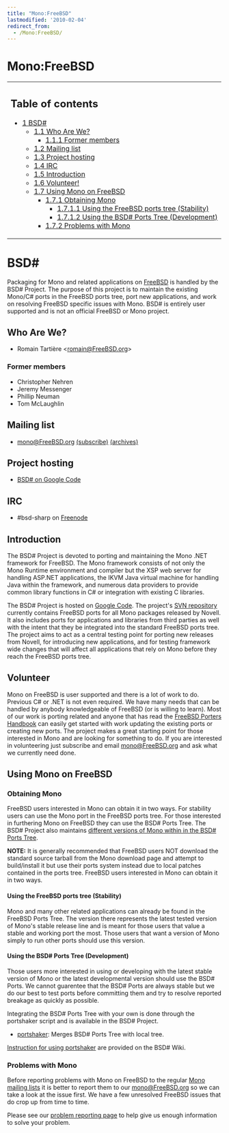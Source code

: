 ```yaml
---
title: "Mono:FreeBSD"
lastmodified: '2010-02-04'
redirect_from:
  - /Mono:FreeBSD/
---
```


Mono:FreeBSD
============

<table>
<col width="100%" />
<tbody>
<tr class="odd">
<td align="left"><h2>Table of contents</h2>
<ul>
<li><a href="#bsd">1 BSD#</a>
<ul>
<li><a href="#who-are-we">1.1 Who Are We?</a>
<ul>
<li><a href="#former-members">1.1.1 Former members</a></li>
</ul></li>
<li><a href="#mailing-list">1.2 Mailing list</a></li>
<li><a href="#project-hosting">1.3 Project hosting</a></li>
<li><a href="#irc">1.4 IRC</a></li>
<li><a href="#introduction">1.5 Introduction</a></li>
<li><a href="#volunteer">1.6 Volunteer!</a></li>
<li><a href="#using-mono-on-freebsd">1.7 Using Mono on FreeBSD</a>
<ul>
<li><a href="#obtaining-mono">1.7.1 Obtaining Mono</a>
<ul>
<li><a href="#using-the-freebsd-ports-tree-stability">1.7.1.1 Using the FreeBSD ports tree (Stability)</a></li>
<li><a href="#using-the-bsd-ports-tree-development">1.7.1.2 Using the BSD# Ports Tree (Development)</a></li>
</ul></li>
<li><a href="#problems-with-mono">1.7.2 Problems with Mono</a></li>
</ul></li>
</ul></li>
</ul></td>
</tr>
</tbody>
</table>

BSD\#
=====

Packaging for Mono and related applications on [FreeBSD](http://www.freebsd.org) is handled by the BSD# Project. The purpose of this project is to maintain the existing Mono/C# ports in the FreeBSD ports tree, port new applications, and work on resolving FreeBSD specific issues with Mono. BSD# is entirely user supported and is not an official FreeBSD or Mono project.

Who Are We?
-----------

-   Romain Tartière \<romain@FreeBSD.org\>

### Former members

-   Christopher Nehren
-   Jeremy Messenger
-   Phillip Neuman
-   Tom McLaughlin

Mailing list
------------

-   mono@FreeBSD.org [(subscribe)](http://lists.freebsd.org/mailman/listinfo/freebsd-mono) [(archives)](http://lists.freebsd.org/pipermail/freebsd-mono/)

Project hosting
---------------

-   [BSD# on Google Code](http://code.google.com/p/bsd-sharp/)

IRC
---

-   \#bsd-sharp on [Freenode](http://freenode.net)

Introduction
------------

The BSD# Project is devoted to porting and maintaining the Mono .NET framework for FreeBSD. The Mono framework consists of not only the Mono Runtime environment and compiler but the XSP web server for handling ASP.NET applications, the IKVM Java virtual machine for handling Java within the framework, and numerous data providers to provide common library functions in C# or integration with existing C libraries.

The BSD# Project is hosted on [Google Code](http://code.google.com/p/bsd-sharp/). The project's [SVN repository](http://code.google.com/p/bsd-sharp/source/browse) currently contains FreeBSD ports for all Mono packages released by Novell. It also includes ports for applications and libraries from third parties as well with the intent that they be integrated into the standard FreeBSD ports tree. The project aims to act as a central testing point for porting new releases from Novell, for introducing new applications, and for testing framework wide changes that will affect all applications that rely on Mono before they reach the FreeBSD ports tree.

Volunteer
---------

Mono on FreeBSD is user supported and there is a lot of work to do. Previous C# or .NET is not even required. We have many needs that can be handled by anybody knowledgeable of FreeBSD (or is willing to learn). Most of our work is porting related and anyone that has read the [FreeBSD Porters Handbook](http://www.freebsd.org/doc/en_US.ISO8859-1/books/porters-handbook/) can easily get started with work updating the existing ports or creating new ports. The project makes a great starting point for those interested in Mono and are looking for something to do. If you are interested in volunteering just subscribe and email [mono@FreeBSD.org](http://lists.freebsd.org/mailman/listinfo/freebsd-mono) and ask what we currently need done.

Using Mono on FreeBSD
---------------------

### Obtaining Mono

FreeBSD users interested in Mono can obtain it in two ways. For stability users can use the Mono port in the FreeBSD ports tree. For those interested in furthering Mono on FreeBSD they can use the BSD# Ports Tree. The BSD# Project also maintains [different versions of Mono within in the BSD# Ports Tree](http://code.google.com/p/bsd-sharp/wiki/Branches).

**NOTE:** It is generally recommended that FreeBSD users NOT download the standard source tarball from the Mono download page and attempt to build/install it but use their ports system instead due to local patches contained in the ports tree. FreeBSD users interested in Mono can obtain it in two ways.

#### Using the FreeBSD ports tree (Stability)

Mono and many other related applications can already be found in the FreeBSD Ports Tree. The version there represents the latest tested version of Mono's stable release line and is meant for those users that value a stable and working port the most. Those users that want a version of Mono simply to run other ports should use this version.

#### Using the BSD# Ports Tree (Development)

Those users more interested in using or developing with the latest stable version of Mono or the latest developmental version should use the BSD# Ports. We cannot guarentee that the BSD# Ports are always stable but we do our best to test ports before committing them and try to resolve reported breakage as quickly as possible.

Integrating the BSD# Ports Tree with your own is done through the portshaker script and is available in the BSD# Project.

-   [portshaker](http://code.google.com/p/bsd-sharp/downloads/list): Merges BSD# Ports Tree with local tree.

[Instruction for using portshaker](http://code.google.com/p/bsd-sharp/wiki/Installing) are provided on the BSD# Wiki.

### Problems with Mono

Before reporting problems with Mono on FreeBSD to the regular [Mono mailing lists](/Mailing_Lists) it is better to report them to our [mono@FreeBSD.org](http://lists.freebsd.org/mailman/listinfo/freebsd-mono) so we can take a look at the issue first. We have a few unresolved FreeBSD issues that do crop up from time to time.

Please see our [problem reporting page](/Mono:FreeBSD-Problems) to help give us enough information to solve your problem.

